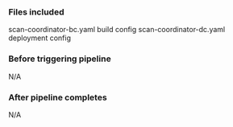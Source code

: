 ### Files included

scan-coordinator-bc.yaml build config
scan-coordinator-dc.yaml deployment config

### Before triggering pipeline

N/A
### After pipeline completes

N/A
